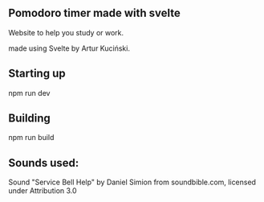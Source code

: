 ## Pomodoro timer made with svelte

Website to help you study or work.

made using Svelte by Artur Kuciński.

## Starting up

npm run dev

## Building

npm run build

## Sounds used:

Sound "Service Bell Help" by Daniel Simion from soundbible.com, licensed under Attribution 3.0
